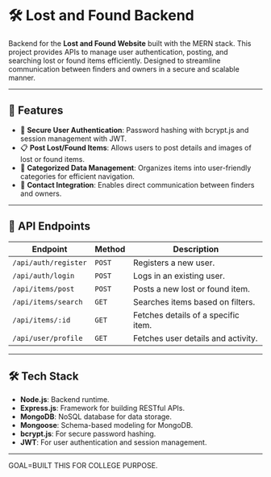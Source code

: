 
 # 🛠️ Lost and Found Backend

Backend for the **Lost and Found Website** built with the MERN stack. This project provides APIs to manage user authentication, posting, and searching lost or found items efficiently. Designed to streamline communication between finders and owners in a secure and scalable manner.

---

## 🚀 Features
- 🔐 **Secure User Authentication**: Password hashing with bcrypt.js and session management with JWT.
- 📋 **Post Lost/Found Items**: Allows users to post details and images of lost or found items.
- 📂 **Categorized Data Management**: Organizes items into user-friendly categories for efficient navigation.
- 📧 **Contact Integration**: Enables direct communication between finders and owners.

---

## 🛑 API Endpoints

| **Endpoint**                | **Method** | **Description**                           |
|-----------------------------|------------|-------------------------------------------|
| `/api/auth/register`        | `POST`     | Registers a new user.                     |
| `/api/auth/login`           | `POST`     | Logs in an existing user.                 |
| `/api/items/post`           | `POST`     | Posts a new lost or found item.           |
| `/api/items/search`         | `GET`      | Searches items based on filters.          |
| `/api/items/:id`            | `GET`      | Fetches details of a specific item.       |
| `/api/user/profile`         | `GET`      | Fetches user details and activity.        |

---

## 🛠️ Tech Stack
- **Node.js**: Backend runtime.
- **Express.js**: Framework for building RESTful APIs.
- **MongoDB**: NoSQL database for data storage.
- **Mongoose**: Schema-based modeling for MongoDB.
- **bcrypt.js**: For secure password hashing.
- **JWT**: For user authentication and session management.

---

GOAL=BUILT THIS FOR COLLEGE PURPOSE.


